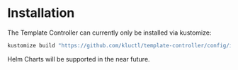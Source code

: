 # Installation

The Template Controller can currently only be installed via kustomize:

```sh
kustomize build "https://github.com/kluctl/template-controller/config/install?ref=v0.2.0" | kubectl apply -f-
```

Helm Charts will be supported in the near future.